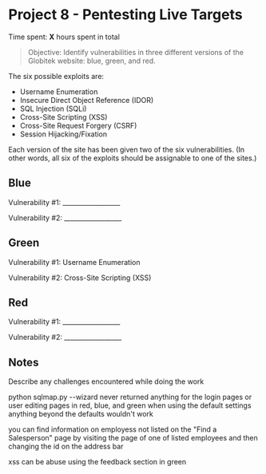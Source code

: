 # Project 8 - Pentesting Live Targets

Time spent: **X** hours spent in total

> Objective: Identify vulnerabilities in three different versions of the Globitek website: blue, green, and red.

The six possible exploits are:
* Username Enumeration
* Insecure Direct Object Reference (IDOR)
* SQL Injection (SQLi)
* Cross-Site Scripting (XSS)
* Cross-Site Request Forgery (CSRF)
* Session Hijacking/Fixation

Each version of the site has been given two of the six vulnerabilities. (In other words, all six of the exploits should be assignable to one of the sites.)

## Blue

Vulnerability #1: __________________

Vulnerability #2: __________________


## Green

Vulnerability #1: Username Enumeration

Vulnerability #2: Cross-Site Scripting (XSS)


## Red

Vulnerability #1: __________________

Vulnerability #2: __________________


## Notes

Describe any challenges encountered while doing the work

python sqlmap.py --wizard
never returned anything for the login pages or user editing pages in red, blue, and green when using the default settings
anything beyond the defaults wouldn't work

you can find information on employess not listed on the "Find a Salesperson" page
by visiting the page of one of listed employees and then changing the id on the address bar

xss can be abuse using the feedback section in green 
